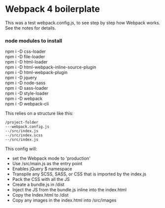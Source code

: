 # Webpack 4 boilerplate

This was a test webpack.config.js, to see step by step how Webpack works. See the notes for details.

### node modules to install

npm i -D css-loader<br>
npm i -D file-loader<br>
npm i -D html-loader<br>
npm i -D html-webpack-inline-source-plugin<br>
npm i -D html-webpack-plugin<br>
npm i -D jquery<br>
npm i -D node-sass<br>
npm i -D sass-loader<br>
npm i -D style-loader<br>
npm i -D webpack<br>
npm i -D webpack-cli<br>

This relies on a structure like this:

```
/project-folder
---webpack.config.js
--/src/index.js
--/src/index.scss
--/src/index.js

```

This config will:

* set the Webpack mode to 'production'
* Use /src/main.js as the entry point
* Enables jQuery $ namespace
* Transpile any SCSS, SASS, or CSS that is imported by the index.js
* Pack the CSS with all the JS
* Create a bundle.js in /dist
* Inject the JS from the bundle.js inline into the index.html
* Copy the Index.html to /dist
* Copy any images in the index.html into /src/images



